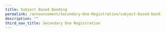 ```yaml
---
title: Subject Based Banding
permalink: /announcement/Secondary-One-Registration/subject-based-banding
description: ""
third_nav_title: Secondary One Registration
---
```

